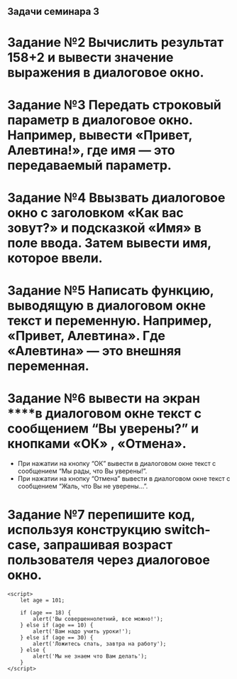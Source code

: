 ## Задачи семинара 3

# Задание №2 Вычислить результат 158+2 и вывести значение выражения в диалоговое окно.
# Задание №3 Передать строковый параметр в диалоговое окно. Например, вывести «Привет, Алевтина!», где имя — это передаваемый параметр.
# Задание №4 Ввызвать диалоговое окно с заголовком «Как вас зовут?» и подсказкой «Имя» в поле ввода. Затем вывести имя, которое ввели.
# Задание №5 Написать функцию, выводящую в диалоговом окне текст и переменную. Например, «Привет, Алевтина». Где «Алевтина» — это внешняя переменная.
# Задание №6 вывести на экран ****в диалоговом окне текст с сообщением “Вы уверены?” и кнопками «ОК» , «Отмена».
- При нажатии на кнопку “ОК” 
вывести в диалоговом окне текст с сообщением “Мы рады, что Вы уверены!”.
- При нажатии на кнопку “Отмена” 
вывести в диалоговом окне текст с сообщением “Жаль, что Вы не уверены…”.

# Задание №7 перепишите код, используя конструкцию switch-case, запрашивая возраст пользователя через диалоговое окно.

	<script>
        let age = 101;

        if (age == 18) {
            alert('Вы совершеннолетний, все можно!');
        } else if (age == 10) {
            alert('Вам надо учить уроки!');
        } else if (age == 30) {
            alert('Ложитесь спать, завтра на работу');
        } else {
            alert('Мы не знаем что Вам делать');
        }
    </script>


